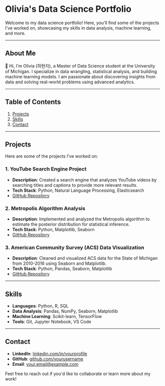 # Olivia's Data Science Portfolio

Welcome to my data science portfolio! Here, you'll find some of the projects I've worked on, showcasing my skills in data analysis, machine learning, and more.

---

## About Me

👋 Hi, I'm Olivia (하현지), a Master of Data Science student at the University of Michigan. I specialize in data wrangling, statistical analysis, and building machine learning models. I am passionate about discovering insights from data and solving real-world problems using advanced analytics.

---

## Table of Contents

1. [Projects](#projects)
2. [Skills](#skills)
3. [Contact](#contact)

---

## Projects <a name="projects"></a>

Here are some of the projects I've worked on:

### 1. YouTube Search Engine Project
   - **Description**: Created a search engine that analyzes YouTube videos by searching titles and captions to provide more relevant results.
   - **Tech Stack**: Python, Natural Language Processing, Elasticsearch
   - [GitHub Repository](https://github.com/yourusername/youtube-search-engine)

### 2. Metropolis Algorithm Analysis
   - **Description**: Implemented and analyzed the Metropolis algorithm to estimate the posterior distribution for statistical inference.
   - **Tech Stack**: Python, Matplotlib, Seaborn
   - [GitHub Repository](https://github.com/yourusername/metropolis-algorithm)

### 3. American Community Survey (ACS) Data Visualization
   - **Description**: Cleaned and visualized ACS data for the State of Michigan from 2010-2016 using Seaborn and Matplotlib.
   - **Tech Stack**: Python, Pandas, Seaborn, Matplotlib
   - [GitHub Repository](https://github.com/yourusername/acs-data-visualization)

---

## Skills <a name="skills"></a>

- **Languages**: Python, R, SQL
- **Data Analysis**: Pandas, NumPy, Seaborn, Matplotlib
- **Machine Learning**: Scikit-learn, TensorFlow
- **Tools**: Git, Jupyter Notebook, VS Code

---

## Contact <a name="contact"></a>

- **LinkedIn**: [linkedin.com/in/yourprofile](https://linkedin.com/in/yourprofile)
- **GitHub**: [github.com/yourusername](https://github.com/yourusername)
- **Email**: your.email@example.com

Feel free to reach out if you'd like to collaborate or learn more about my work!
